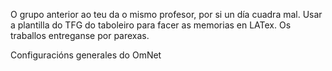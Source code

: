 O grupo anterior ao teu da o mismo profesor, por si un día cuadra mal.
Usar a plantilla do TFG  do taboleiro para facer as memorias en LATex.
Os traballos entreganse por parexas.

Configuracións generales do OmNet
